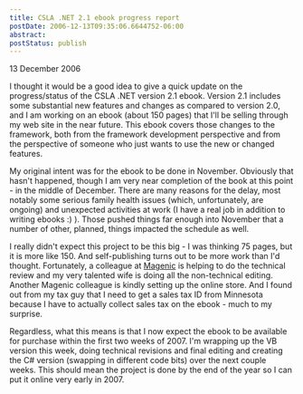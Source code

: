```yaml
---
title: CSLA .NET 2.1 ebook progress report
postDate: 2006-12-13T09:35:06.6644752-06:00
abstract: 
postStatus: publish
---
```

13 December 2006

I thought it would be a good idea to give a quick update on the progress/status of the CSLA .NET version 2.1 ebook. Version 2.1 includes some substantial new features and changes as compared to version 2.0, and I am working on an ebook (about 150 pages) that I'll be selling through my web site in the near future. This ebook covers those changes to the framework, both from the framework development perspective and from the perspective of someone who just wants to use the new or changed features.

My original intent was for the ebook to be done in November. Obviously that hasn't happened, though I am very near completion of the book at this point - in the middle of December. There are many reasons for the delay, most notably some serious family health issues (which, unfortunately, are ongoing) and unexpected activities at work (I have a real job in addition to writing ebooks :) ). Those pushed things far enough into November that a number of other, planned, things impacted the schedule as well.

I really didn't expect this project to be this big - I was thinking 75 pages, but it is more like 150. And self-publishing turns out to be more work than I'd thought. Fortunately, a colleague at [Magenic](http://www.magenic.com/) is helping to do the technical review and my very talented wife is doing all the non-technical editing. Another Magenic colleague is kindly setting up the online store. And I found out from my tax guy that I need to get a sales tax ID from Minnesota because I have to actually collect sales tax on the ebook - much to my surprise.

Regardless, what this means is that I now expect the ebook to be available for purchase within the first two weeks of 2007. I'm wrapping up the VB version this week, doing technical revisions and final editing and creating the C# version (swapping in different code bits) over the next couple weeks. This should mean the project is done by the end of the year so I can put it online very early in 2007.
